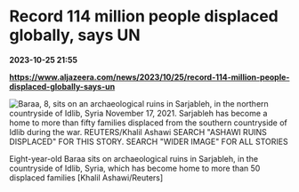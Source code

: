 # Record 114 million people displaced globally, says UN

**2023-10-25 21:55**

**https://www.aljazeera.com/news/2023/10/25/record-114-million-people-displaced-globally-says-un**

![Baraa, 8, sits on an archaeological ruins in Sarjableh, in the northern countryside of Idlib, Syria November 17, 2021. Sarjableh has become a home to more than fifty families displaced from the southern countryside of Idlib during the war. REUTERS/Khalil Ashawi SEARCH "ASHAWI RUINS DISPLACED" FOR THIS STORY. SEARCH "WIDER IMAGE" FOR ALL STORIES](https://www.aljazeera.com/wp-content/uploads/2023/10/2021-12-22T100012Z_1698619181_RC2DWQ9NXMB0_RTRMADP_3_SYRIA-SECURITY-RUINS-DISPLACED-1698244571.jpg?resize=770%2C513&quality=80)

Eight-year-old Baraa sits on archaeological ruins in Sarjableh, in the countryside of Idlib, Syria, which has become home to more than 50 displaced families \[Khalil Ashawi/Reuters\]